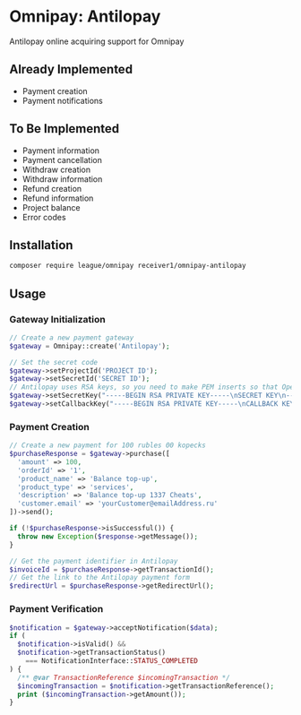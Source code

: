 # Omnipay: Antilopay
Antilopay online acquiring support for Omnipay

## Already Implemented
* Payment creation
* Payment notifications

## To Be Implemented
* Payment information
* Payment cancellation
* Withdraw creation
* Withdraw information
* Refund creation
* Refund information
* Project balance
* Error codes

## Installation
```bash
composer require league/omnipay receiver1/omnipay-antilopay
```

## Usage
### Gateway Initialization
```php
// Create a new payment gateway
$gateway = Omnipay::create('Antilopay');

// Set the secret code
$gateway->setProjectId('PROJECT ID');
$gateway->setSecretId('SECRET ID');
// Antilopay uses RSA keys, so you need to make PEM inserts so that OpenSSL can distinguish it. It will be more efficient to load the key from a file.
$gateway->setSecretKey("-----BEGIN RSA PRIVATE KEY-----\nSECRET KEY\n-----END RSA PRIVATE KEY-----");
$gateway->setCallbackKey("-----BEGIN RSA PRIVATE KEY-----\nCALLBACK KEY\n-----END RSA PRIVATE KEY-----");
```

### Payment Creation
```php
// Create a new payment for 100 rubles 00 kopecks
$purchaseResponse = $gateway->purchase([
  'amount' => 100,
  'orderId' => '1',
  'product_name' => 'Balance top-up',
  'product_type' => 'services',
  'description' => 'Balance top-up 1337 Cheats',
  'customer.email' => 'yourCustomer@emailAddress.ru'
])->send();

if (!$purchaseResponse->isSuccessful()) {
  throw new Exception($response->getMessage());
}

// Get the payment identifier in Antilopay
$invoiceId = $purchaseResponse->getTransactionId();
// Get the link to the Antilopay payment form
$redirectUrl = $purchaseResponse->getRedirectUrl();
```

### Payment Verification
```php
$notification = $gateway->acceptNotification($data);
if (
  $notification->isValid() && 
  $notification->getTransactionStatus() 
    === NotificationInterface::STATUS_COMPLETED
) {
  /** @var TransactionReference $incomingTransaction */
  $incomingTransaction = $notification->getTransactionReference();
  print ($incomingTransaction->getAmount());
}
```